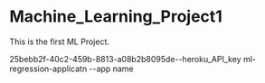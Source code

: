 # Machine_Learning_Project1
This is the first ML Project.

25bebb2f-40c2-459b-8813-a08b2b8095de--heroku_API_key
ml-regression-applicatn --app name
